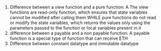 1. Difference between a view function and a pure function: A The view functions are read-only function, which ensures that state variables cannot be modified after calling them WHILE  pure functions do not read or modify the state variables, which returns the values only using the parameters passed to the function or local variables present in it
2. difference between a payable and a non payable function: A payable function is a special type of function that can receive ETH
3. Difference between constant datatype and  immutable datatype
